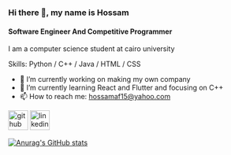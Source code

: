 ### Hi there 👋, my name is Hossam
#### Software Engineer And Competitive Programmer
I am a computer science student at cairo university

Skills: Python / C++ / Java / HTML / CSS

- 🔭 I’m currently working on making my own company 
- 🌱 I’m currently learning React and Flutter and focusing on C++ 
- 📫 How to reach me: hossamaf15@yahoo.com 


[<img src='https://cdn.jsdelivr.net/npm/simple-icons@3.0.1/icons/github.svg' alt='github' height='40'>](https://github.com/hossamahmedfouad)  [<img src='https://cdn.jsdelivr.net/npm/simple-icons@3.0.1/icons/linkedin.svg' alt='linkedin' height='40'>](https://www.linkedin.com/in/hossamahmedfouad/)  


[![Anurag's GitHub stats](https://github-readme-stats.vercel.app/api?username=HossamAhmedFouad)](https://github.com/anuraghazra/github-readme-stats)

